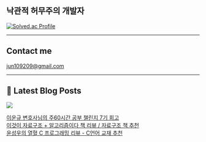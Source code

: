 ## 낙관적 허무주의 개발자

[![Solved.ac Profile](http://mazassumnida.wtf/api/v2/generate_badge?boj=abide0206)](https://solved.ac/abide0206/)

---

## Contact me

jun109209@gmail.com

---

## 📕 Latest Blog Posts

<p>
    <a href="https://jun10920.tistory.com/"><img src="https://img.shields.io/badge/Blog-FF5722?style=flat-square&logo=Blogger&logoColor=white"/></a><br>
</p>

<a href=https://jun10920.tistory.com/15>이운규 변호사님의 주60시간 공부 챌린지 7기 회고</a></br><a href=https://jun10920.tistory.com/14>이것이 자료구조 + 알고리즘이다 책 리뷰 / 자료구조 책 추천</a></br><a href=https://jun10920.tistory.com/13>윤성우의 열혈 C 프로그래밍 리뷰 - C언어 교재 추천</a></br>